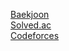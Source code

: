 [Baekjoon](https://www.acmicpc.net/user/kimziou77)  
[Solved.ac](https://solved.ac/kimziou77)  
[Codeforces](https://codeforces.com/profile/kimziou77)  
